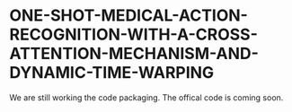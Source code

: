 # ONE-SHOT-MEDICAL-ACTION-RECOGNITION-WITH-A-CROSS-ATTENTION-MECHANISM-AND-DYNAMIC-TIME-WARPING

We are still working the code packaging. The offical code is coming soon.
